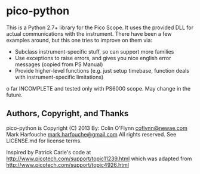 pico-python
===========
This is a Python 2.7+ library for the Pico Scope. It uses the provided DLL
for actual communications with the instrument. There have been a few examples
around, but this one tries to improve on them via:
  * Subclass instrument-specific stuff, so can support more families
  * Use exceptions to raise errors, and gives you nice english error messages (copied from PS Manual)
  * Provide higher-level functions (e.g. just setup timebase, function deals with instrument-specific limitations)

 o far INCOMPLETE and tested only with PS6000 scope. May change in the future.


Authors, Copyright, and Thanks
------------------------------
pico-python is Copyright (C) 2013 By:
 Colin O'Flynn <coflynn@newae.com>
 Mark Harfouche <mark.harfouche@gmail.com>
 All rights reserved.
See LICENSE.md for license terms.

Inspired by Patrick Carle's code at http://www.picotech.com/support/topic11239.html
which was adapted from http://www.picotech.com/support/topic4926.html